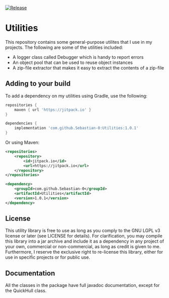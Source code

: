 [![Release](https://jitpack.io/v/Sebastian-0/Utilities.svg)](https://jitpack.io/#Sebastian-0/Utilities)

# Utilities
This repository contains some general-purpose utilites that I use in my projects. The following are some of the utilities included:
 * A logger class called Debugger which is handy to report errors
 * An object pool that can be used to reuse object instances
 * A zip-file extractor that makes it easy to extract the contents of a zip-file
 
## Adding to your build
To add a dependency on my utilities using Gradle, use the following:
```gradle
repositories {
    maven { url 'https://jitpack.io' }
}

dependencies {
    implementation 'com.github.Sebastian-0:Utilities:1.0.1'
}
```

Or using Maven:
```xml
<repositories>
    <repository>
        <id>jitpack.io</id>
        <url>https://jitpack.io</url>
    </repository>
</repositories>

<dependency>
    <groupId>com.github.Sebastian-0</groupId>
    <artifactId>Utilities</artifactId>
    <version>1.0.1</version>
</dependency>
```



## License
This utility library is free to use as long as you comply to the GNU LGPL v3 license or later (see LICENSE for details). For clarification, you may compile this library into a jar archive and include it as a dependency in any project of your own, commercial or non-commercial, as long as credit is given to me. Furthermore, I reserve the exclusive right to re-license this library, either for use in specific projects or for public use. 

## Documentation
All the classes in the package have full javadoc documentation, except for the QuickHull class.
